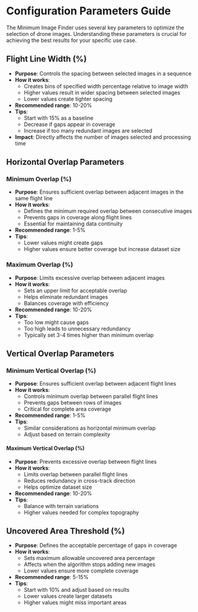 # Configuration Parameters Guide

The Minimum Image Finder uses several key parameters to optimize the selection of drone images. Understanding these parameters is crucial for achieving the best results for your specific use case.

## Flight Line Width (%)
- **Purpose**: Controls the spacing between selected images in a sequence
- **How it works**: 
  - Creates bins of specified width percentage relative to image width
  - Higher values result in wider spacing between selected images
  - Lower values create tighter spacing
- **Recommended range**: 10-20%
- **Tips**:
  - Start with 15% as a baseline
  - Decrease if gaps appear in coverage
  - Increase if too many redundant images are selected
- **Impact**: Directly affects the number of images selected and processing time

## Horizontal Overlap Parameters
### Minimum Overlap (%)
- **Purpose**: Ensures sufficient overlap between adjacent images in the same flight line
- **How it works**:
  - Defines the minimum required overlap between consecutive images
  - Prevents gaps in coverage along flight lines
  - Essential for maintaining data continuity
- **Recommended range**: 1-5%
- **Tips**: 
  - Lower values might create gaps
  - Higher values ensure better coverage but increase dataset size

### Maximum Overlap (%)
- **Purpose**: Limits excessive overlap between adjacent images
- **How it works**:
  - Sets an upper limit for acceptable overlap
  - Helps eliminate redundant images
  - Balances coverage with efficiency
- **Recommended range**: 10-20%
- **Tips**:
  - Too low might cause gaps
  - Too high leads to unnecessary redundancy
  - Typically set 3-4 times higher than minimum overlap

## Vertical Overlap Parameters
### Minimum Vertical Overlap (%)
- **Purpose**: Ensures sufficient overlap between adjacent flight lines
- **How it works**:
  - Controls minimum overlap between parallel flight lines
  - Prevents gaps between rows of images
  - Critical for complete area coverage
- **Recommended range**: 1-5%
- **Tips**:
  - Similar considerations as horizontal minimum overlap
  - Adjust based on terrain complexity

#### Maximum Vertical Overlap (%)
- **Purpose**: Prevents excessive overlap between flight lines
- **How it works**:
  - Limits overlap between parallel flight lines
  - Reduces redundancy in cross-track direction
  - Helps optimize dataset size
- **Recommended range**: 10-20%
- **Tips**:
  - Balance with terrain variations
  - Higher values needed for complex topography

## Uncovered Area Threshold (%)
- **Purpose**: Defines the acceptable percentage of gaps in coverage
- **How it works**:
  - Sets maximum allowable uncovered area percentage
  - Affects when the algorithm stops adding new images
  - Lower values ensure more complete coverage
- **Recommended range**: 5-15%
- **Tips**:
  - Start with 10% and adjust based on results
  - Lower values create larger datasets
  - Higher values might miss important areas
